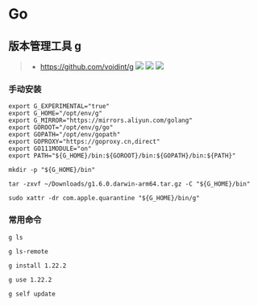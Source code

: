 # Go

## 版本管理工具 g

> -   https://github.com/voidint/g ![](https://img.shields.io/github/stars/voidint/g) ![](https://img.shields.io/github/forks/voidint/g) ![](https://img.shields.io/github/release/voidint/g)

### 手动安装

```shell
export G_EXPERIMENTAL="true"
export G_HOME="/opt/env/g"
export G_MIRROR="https://mirrors.aliyun.com/golang"
export GOROOT="/opt/env/g/go"
export GOPATH="/opt/env/gopath"
export GOPROXY="https://goproxy.cn,direct"
export GO111MODULE="on"
export PATH="${G_HOME}/bin:${GOROOT}/bin:${GOPATH}/bin:${PATH}"

mkdir -p "${G_HOME}/bin"

tar -zxvf ~/Downloads/g1.6.0.darwin-arm64.tar.gz -C "${G_HOME}/bin"

sudo xattr -dr com.apple.quarantine "${G_HOME}/bin/g"
```

### 常用命令

```shell
g ls

g ls-remote

g install 1.22.2

g use 1.22.2

g self update
```
